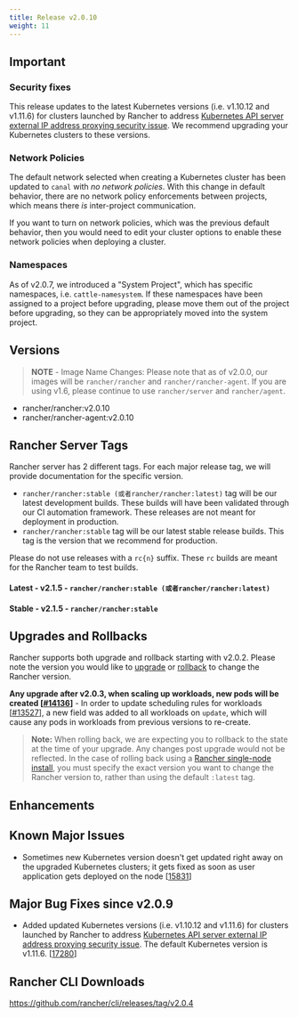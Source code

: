 ```yaml
---
title: Release v2.0.10
weight: 11
---
```


## Important

### Security fixes

This release updates to the latest Kubernetes versions (i.e. v1.10.12 and v1.11.6) for clusters launched by Rancher to address [Kubernetes API server external IP address proxying security issue](https://github.com/kubernetes/kubernetes/pull/71980). We recommend upgrading your Kubernetes clusters to these versions. 

### Network Policies
The default network selected when creating a Kubernetes cluster has been updated to `canal` with *no network policies*. With this change in default behavior, there are no network policy enforcements between projects, which means there *is* inter-project communication. 

If you want to turn on network policies, which was the previous default behavior, then you would need to edit your cluster options to enable these network policies when deploying a cluster. 

### Namespaces
As of v2.0.7, we introduced a "System Project", which has specific namespaces, i.e. `cattle-namesystem`. If these namespaces have been assigned to a project before upgrading, please move them out of the project before upgrading, so they can be appropriately moved into the system project. 

## Versions

> **NOTE** - Image Name Changes: Please note that as of v2.0.0, our images will be `rancher/rancher` and `rancher/rancher-agent`. If you are using v1.6, please continue to use `rancher/server` and `rancher/agent`. 

- rancher/rancher:v2.0.10
- rancher/rancher-agent:v2.0.10

## Rancher Server Tags

Rancher server has 2 different tags. For each major release tag, we will provide documentation for the specific version.
- `rancher/rancher:stable (或者rancher/rancher:latest)` tag will be our latest development builds. These builds will have been validated through our CI automation framework. These releases are not meant for deployment in production.
- `rancher/rancher:stable` tag will be our latest stable release builds. This tag is the version that we recommend for production.  

Please do not use releases with a `rc{n}` suffix. These `rc` builds are meant for the Rancher team to test builds.

#### Latest - v2.1.5 - `rancher/rancher:stable (或者rancher/rancher:latest)`
#### Stable - v2.1.5 - `rancher/rancher:stable`

## Upgrades and Rollbacks

Rancher supports both upgrade and rollback starting with v2.0.2.  Please note the version you would like to [upgrade](https://rancher.com/docs/rancher/v2.x/en/upgrades/) or [rollback](https://rancher.com/docs/rancher/v2.x/en/backups/rollbacks/) to change the Rancher version.

**Any upgrade after v2.0.3, when scaling up workloads, new pods will be created [[#14136](https://github.com/rancher/rancher/issues/14136)]** - In order to update scheduling rules for workloads [[#13527](https://github.com/rancher/rancher/issues/13527)], a new field was added to all workloads on `update`, which will cause any pods in workloads from previous versions to re-create. 

> **Note:** When rolling back, we are expecting you to rollback to the state at the time of your upgrade. Any changes post upgrade would not be reflected. In the case of rolling back using a [Rancher single-node install](https://rancher.com/docs/rancher/v2.x/en/installation/single-node-install/), you must specify the exact version you want to change the Rancher version to, rather than using the default `:latest` tag.

## Enhancements

## Known Major Issues
* Sometimes new Kubernetes version doesn't get updated right away on the upgraded Kubernetes clusters; it gets fixed as soon as user application gets deployed on the node [[15831](https://github.com/rancher/rancher/issues/15831)]

## Major Bug Fixes since v2.0.9
* Added updated Kubernetes versions (i.e. v1.10.12 and v1.11.6) for clusters launched by Rancher to address [Kubernetes API server external IP address proxying security issue](https://github.com/kubernetes/kubernetes/pull/71980). The default Kubernetes version is v1.11.6. [[17280](https://github.com/rancher/rancher/issues/17280)]

## Rancher CLI Downloads

https://github.com/rancher/cli/releases/tag/v2.0.4